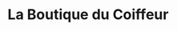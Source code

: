 ---
title: "La Boutique du Coiffeur"
url: /rambouillet/la-boutique-du-coiffeur/
shop: fournitures pour coiffeurs
---